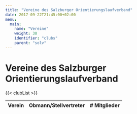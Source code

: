 ```yaml
---
title: "Vereine des Salzburger Orientierungslaufverband"
date: 2017-09-22T21:45:00+02:00
menu:
  main:
    name: "Vereine"
    weight: 30
    identifier: "clubs"
    parent: "solv"
---
```


# Vereine des Salzburger Orientierungslaufverband
<table>
    <thead>
        <tr>
            <th>Verein</th>
            <th>Obmann/Stellvertreter</th>
            <th># Mitglieder</th>
        </tr>
    </thead>
    <tbody>
        {{< clubList >}}
    </tbody>
</table>